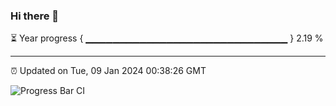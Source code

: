 ### Hi there 👋

⏳ Year progress { ▁▁▁▁▁▁▁▁▁▁▁▁▁▁▁▁▁▁▁▁▁▁▁▁▁▁▁▁▁▁ } 2.19 %

---

⏰ Updated on Tue, 09 Jan 2024 00:38:26 GMT

![Progress Bar CI](https://github.com/Shyam-Makwana/GitHub-Actions-Demo/workflows/Progress%20Bar%20CI/badge.svg)
